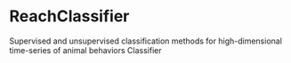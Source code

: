 # ReachClassifier
Supervised and unsupervised classification methods for high-dimensional time-series of animal behaviors
Classifier
